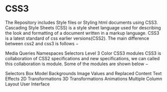 # CSS3
The Repository includes Style files or Styling html documents using CSS3.
Cascading Style Sheets (CSS) is a style sheet language used for describing the look and formatting of a document written in a markup language. CSS3 is a latest standard of css earlier versions(CSS2). The main difference between css2 and css3 is follows −

Media Queries
Namespaces
Selectors Level 3
Color
CSS3 modules
CSS3 is collaboration of CSS2 specifications and new specifications, we can called this collaboration is module. Some of the modules are shown below −

Selectors
Box Model
Backgrounds
Image Values and Replaced Content
Text Effects
2D Transformations
3D Transformations
Animations
Multiple Column Layout
User Interface
